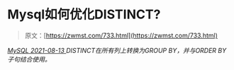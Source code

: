 <!--yml
category: 未分类
date: 0001-01-01 00:00:00
-->

# Mysql如何优化DISTINCT?

> 原文：[https://zwmst.com/733.html](https://zwmst.com/733.html)

   [ *MySQL* ](https://zwmst.com/mysql)*[ <time datetime="2021-08-14T07:59:36+08:00"> 2021-08-13 </time> ](https://zwmst.com/733.html)  DISTINCT在所有列上转换为GROUP BY，并与ORDER BY子句结合使用。*